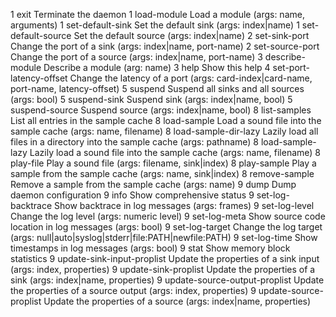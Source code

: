 1 exit                      Terminate the daemon
1 load-module               Load a module (args: name, arguments)
1 set-default-sink          Set the default sink (args: index|name)
1 set-default-source        Set the default source (args: index|name)
2 set-sink-port             Change the port of a sink (args: index|name, port-name)
2 set-source-port           Change the port of a source (args: index|name, port-name)
3 describe-module           Describe a module (arg: name)
3 help                      Show this help
4 set-port-latency-offset   Change the latency of a port (args: card-index|card-name, port-name, latency-offset)
5 suspend                   Suspend all sinks and all sources (args: bool)
5 suspend-sink              Suspend sink (args: index|name, bool)
5 suspend-source            Suspend source (args: index|name, bool)
8 list-samples              List all entries in the sample cache
8 load-sample               Load a sound file into the sample cache (args: name, filename)
8 load-sample-dir-lazy      Lazily load all files in a directory into the sample cache (args: pathname)
8 load-sample-lazy          Lazily load a sound file into the sample cache (args: name, filename)
8 play-file                 Play a sound file (args: filename, sink|index)
8 play-sample               Play a sample from the sample cache (args: name, sink|index)
8 remove-sample             Remove a sample from the sample cache (args: name)
9 dump                      Dump daemon configuration
9 info                      Show comprehensive status
9 set-log-backtrace         Show backtrace in log messages (args: frames)
9 set-log-level             Change the log level (args: numeric level)
9 set-log-meta              Show source code location in log messages (args: bool)
9 set-log-target            Change the log target (args: null|auto|syslog|stderr|file:PATH|newfile:PATH)
9 set-log-time              Show timestamps in log messages (args: bool)
9 stat                      Show memory block statistics
9 update-sink-input-proplist Update the properties of a sink input (args: index, properties)
9 update-sink-proplist      Update the properties of a sink (args: index|name, properties)
9 update-source-output-proplist Update the properties of a source output (args: index, properties)
9 update-source-proplist    Update the properties of a source (args: index|name, properties)
